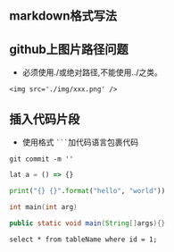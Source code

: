 ## markdown格式写法

## github上图片路径问题

* 必须使用./或绝对路径,不能使用../之类。

```
<img src='./img/xxx.png' />
```

## 插入代码片段

* 使用格式 ` ``` `加代码语言包裹代码

```git
git commit -m ''
```

```javascript
lat a = () => {}
```

```python
print("{} {}".format("hello", "world"))
```

```c
int main(int arg)
```

```Java
public static void main(String[]args){}
```

```MySql
select * from tableName where id = 1;
```